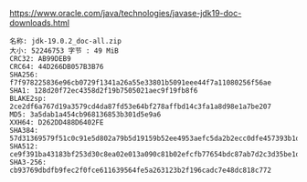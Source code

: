 https://www.oracle.com/java/technologies/javase-jdk19-doc-downloads.html


    名称: jdk-19.0.2_doc-all.zip
    大小: 52246753 字节 : 49 MiB
    CRC32: AB99DEB9
    CRC64: 44D266DB057B3B76
    SHA256: f7f978225836e96cb0729f1341a26a55e33801b5091eee44f7a11080256f56ae
    SHA1: 128d20f72ec4358d2f19b7505021aec9f19fb8f6
    BLAKE2sp: 2ce2df6a767d19a3579cd4da87fd53e64bf278affbd14c3fa1a8d98e1a7be207
    MD5: 3a5dab1a454cb968136853b301d5e9a6
    XXH64: D262DD488D6402FE
    SHA384: 57d31369579f51c0c91e5d802a79b5d19159b52ee4953aefc5da2b2ecc0dfe457393b1dfaf311c55bcc4eadef970b645
    SHA512: ce9f391ba43183bf253d30c8ea02e013a090c81b02efcfb77654bdc87ab7d2c3d35be1d4a5b1c7cb476ae4c5907d6ab83c1f69f8ec334881f6c9631ea3fea904
    SHA3-256: cb93769dbdfb9fec2f0fce611639564fe5a263123b2f196cadc7e48dc818c772


